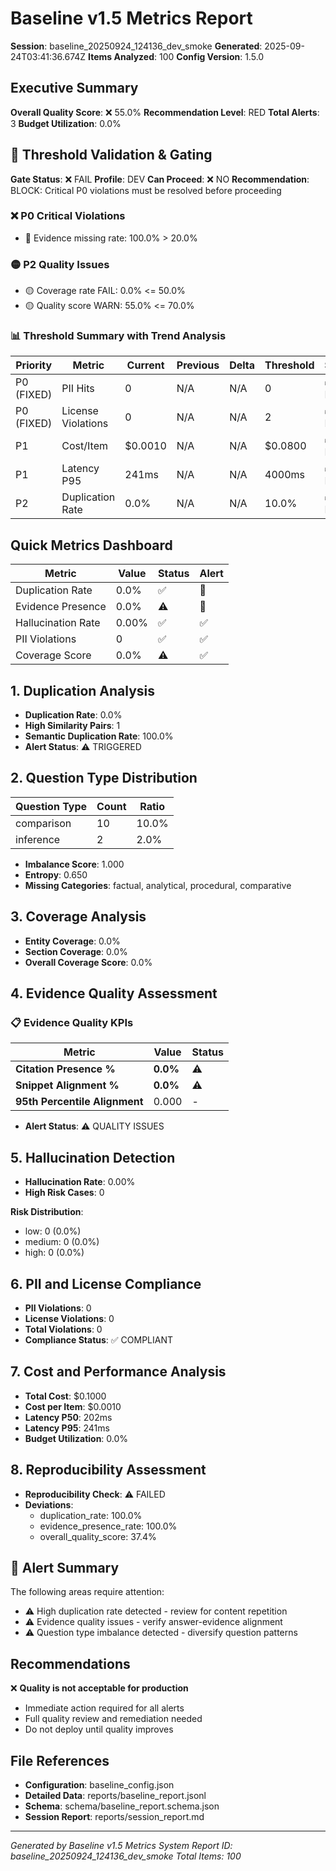 # Baseline v1.5 Metrics Report

**Session**: baseline_20250924_124136_dev_smoke
**Generated**: 2025-09-24T03:41:36.674Z
**Items Analyzed**: 100
**Config Version**: 1.5.0

## Executive Summary

**Overall Quality Score**: ❌ 55.0%
**Recommendation Level**: RED
**Total Alerts**: 3
**Budget Utilization**: 0.0%

## 🚪 Threshold Validation & Gating

**Gate Status**: ❌ FAIL
**Profile**: DEV
**Can Proceed**: ❌ NO
**Recommendation**: BLOCK: Critical P0 violations must be resolved before proceeding

### ❌ P0 Critical Violations

- 🚨 Evidence missing rate: 100.0% > 20.0%

### 🟡 P2 Quality Issues

- 🟡 Coverage rate FAIL: 0.0% <= 50.0%
- 🟡 Quality score WARN: 55.0% <= 70.0%

### 📊 Threshold Summary with Trend Analysis

| Priority | Metric | Current | Previous | Delta | Threshold | Status |
|----------|--------|---------|----------|-------|-----------|--------|
| P0 (FIXED) | PII Hits | 0 | N/A | N/A | 0 | ✅ PASS |
| P0 (FIXED) | License Violations | 0 | N/A | N/A | 2 | ✅ PASS |
| P1 | Cost/Item | $0.0010 | N/A | N/A | $0.0800 | ✅ PASS |
| P1 | Latency P95 | 241ms | N/A | N/A | 4000ms | ✅ PASS |
| P2 | Duplication Rate | 0.0% | N/A | N/A | 10.0% | ✅ PASS |

## Quick Metrics Dashboard

| Metric | Value | Status | Alert |
|--------|-------|--------|-------|
| Duplication Rate | 0.0% | ✅ | 🚨 |
| Evidence Presence | 0.0% | ⚠️ | 🚨 |
| Hallucination Rate | 0.00% | ✅ | ✅ |
| PII Violations | 0 | ✅ | ✅ |
| Coverage Score | 0.0% | ⚠️ | ✅ |

## 1. Duplication Analysis

- **Duplication Rate**: 0.0%
- **High Similarity Pairs**: 1
- **Semantic Duplication Rate**: 100.0%
- **Alert Status**: ⚠️ TRIGGERED

## 2. Question Type Distribution

| Question Type | Count | Ratio |
|---------------|-------|-------|
| comparison | 10 | 10.0% |
| inference | 2 | 2.0% |

- **Imbalance Score**: 1.000
- **Entropy**: 0.650
- **Missing Categories**: factual, analytical, procedural, comparative

## 3. Coverage Analysis

- **Entity Coverage**: 0.0%
- **Section Coverage**: 0.0%
- **Overall Coverage Score**: 0.0%

## 4. Evidence Quality Assessment

### 📋 Evidence Quality KPIs

| Metric | Value | Status |
|--------|-------|--------|
| **Citation Presence %** | **0.0%** | ⚠️ |
| **Snippet Alignment %** | **0.0%** | ⚠️ |
| **95th Percentile Alignment** | 0.000 | - |

- **Alert Status**: ⚠️ QUALITY ISSUES

## 5. Hallucination Detection

- **Hallucination Rate**: 0.00%
- **High Risk Cases**: 0

**Risk Distribution**:
- low: 0 (0.0%)
- medium: 0 (0.0%)
- high: 0 (0.0%)

## 6. PII and License Compliance

- **PII Violations**: 0
- **License Violations**: 0
- **Total Violations**: 0
- **Compliance Status**: ✅ COMPLIANT

## 7. Cost and Performance Analysis

- **Total Cost**: $0.1000
- **Cost per Item**: $0.0010
- **Latency P50**: 202ms
- **Latency P95**: 241ms
- **Budget Utilization**: 0.0%

## 8. Reproducibility Assessment

- **Reproducibility Check**: ⚠️ FAILED
- **Deviations**:
  - duplication_rate: 100.0%
  - evidence_presence_rate: 100.0%
  - overall_quality_score: 37.4%

## 🚨 Alert Summary

The following areas require attention:

- ⚠️ High duplication rate detected - review for content repetition
- ⚠️ Evidence quality issues - verify answer-evidence alignment
- ⚠️ Question type imbalance detected - diversify question patterns

## Recommendations

❌ **Quality is not acceptable for production**
- Immediate action required for all alerts
- Full quality review and remediation needed
- Do not deploy until quality improves

## File References

- **Configuration**: baseline_config.json
- **Detailed Data**: reports/baseline_report.jsonl
- **Schema**: schema/baseline_report.schema.json
- **Session Report**: reports/session_report.md

---

*Generated by Baseline v1.5 Metrics System*
*Report ID: baseline_20250924_124136_dev_smoke*
*Total Items: 100*
